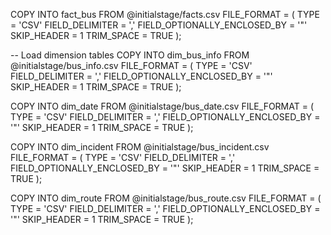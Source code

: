 COPY INTO fact_bus
FROM @initialstage/facts.csv
FILE_FORMAT = (
    TYPE = 'CSV'
    FIELD_DELIMITER = ','
    FIELD_OPTIONALLY_ENCLOSED_BY = '"'
    SKIP_HEADER = 1
    TRIM_SPACE = TRUE
);

-- Load dimension tables
COPY INTO dim_bus_info
FROM @initialstage/bus_info.csv
FILE_FORMAT = (
    TYPE = 'CSV'
    FIELD_DELIMITER = ','
    FIELD_OPTIONALLY_ENCLOSED_BY = '"'
    SKIP_HEADER = 1
    TRIM_SPACE = TRUE
);

COPY INTO dim_date
FROM @initialstage/bus_date.csv
FILE_FORMAT = (
    TYPE = 'CSV'
    FIELD_DELIMITER = ','
    FIELD_OPTIONALLY_ENCLOSED_BY = '"'
    SKIP_HEADER = 1
    TRIM_SPACE = TRUE
);

COPY INTO dim_incident
FROM @initialstage/bus_incident.csv
FILE_FORMAT = (
    TYPE = 'CSV'
    FIELD_DELIMITER = ','
    FIELD_OPTIONALLY_ENCLOSED_BY = '"'
    SKIP_HEADER = 1
    TRIM_SPACE = TRUE
);

COPY INTO dim_route
FROM @initialstage/bus_route.csv
FILE_FORMAT = (
    TYPE = 'CSV'
    FIELD_DELIMITER = ','
    FIELD_OPTIONALLY_ENCLOSED_BY = '"'
    SKIP_HEADER = 1
    TRIM_SPACE = TRUE
);


